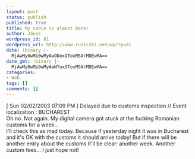 ```yaml
---
layout: post
status: publish
published: true
title: My cable is almost here!
author: János
wordpress_id: 81
wordpress_url: http://www.rusiczki.net/wp/?p=81
date: !binary |-
  MjAwMy0wMi0wMyAwODoxOToxMSArMDEwMA==
date_gmt: !binary |-
  MjAwMy0wMi0wMyAwNToxOToxMSArMDEwMA==
categories:
- Web
tags: []
comments: []
---
```

<p>[ Sun 02/02/2003 07:09 PM ] Delayed due to customs inspection // Event localization : BUCHAREST<br />
Oh no. Not again. My digital camera got stuck at the fucking Romanian customs for a week...<br />
I'll check this as mad today. Because if yesterday night it was in Bucharest and it's OK with the customs it should arrive today! But if there will be another entry about the customs it'll be clear: another week. Another custom fees... I just hope not!</p>
